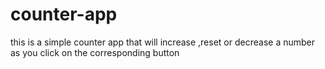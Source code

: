 # counter-app
this is a simple counter app that will increase ,reset or decrease a number as you click on the corresponding button
